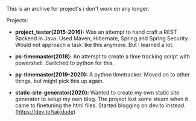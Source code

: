 This is an archive for project's i don't work on any longer. 

Projects: 

* **project_tester(2015-2016):** Was an attempt to hand craft a REST Backend in Java. Used Maven, Hibernate, Spring and Spring Security. Would not approach a task like this anymore. But i learned a lot.

* **ps-timemaster(2018):** An attempt to create a time tracking script with powershell. Switched to python for this.

* **py-timemaster(2019-2020):** A python timetracker. Moved on to other things, but might pick this up again. 

* **static-site-generator(2020):** Wanted to create my own static site generator to setup my own blog. The project lost some steam when it came to finetuning the html files. Started blogging on dev.to instead. (https://dev.to/taijidude)

